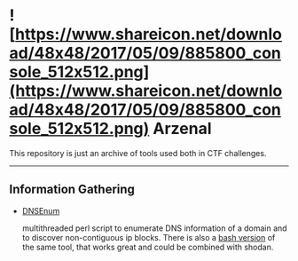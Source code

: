 # ![https://www.shareicon.net/download/48x48/2017/05/09/885800_console_512x512.png](https://www.shareicon.net/download/48x48/2017/05/09/885800_console_512x512.png) Arzenal 

This repository is just an archive of tools used both in CTF challenges.

--------------

Information Gathering
---------------------
* [DNSEnum](https://github.com/fwaeytens/dnsenum)

    multithreaded perl script to enumerate DNS information of a domain and to discover non-contiguous ip blocks.
    There is also a [bash version](https://github.com/theMiddleBlue/DNSenum) of the same tool, that works great and could be    combined with shodan.    
